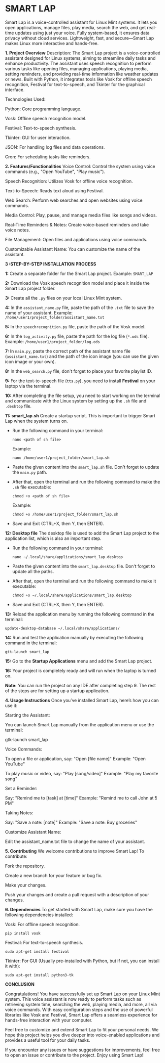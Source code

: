 # SMART LAP
Smart Lap is a voice-controlled assistant for Linux Mint systems. It lets you open applications, manage files, play media, search the web, and get real-time updates using just your voice. Fully system-based, it ensures data privacy without cloud services. Lightweight, fast, and secure—Smart Lap makes Linux more interactive and hands-free.

**1. Project Overview**
Description:
The Smart Lap project is a voice-controlled assistant designed for Linux systems, aiming to streamline daily tasks and enhance productivity. The assistant uses speech recognition to perform various tasks like opening files, managing applications, playing media, setting reminders, and providing real-time information like weather updates or news. Built with Python, it integrates tools like Vosk for offline speech recognition, Festival for text-to-speech, and Tkinter for the graphical interface.

Technologies Used:

Python: Core programming language.

Vosk: Offline speech recognition model.

Festival: Text-to-speech synthesis.

Tkinter: GUI for user interaction.

JSON: For handling log files and data operations.

Cron: For scheduling tasks like reminders.


**2. Features/Functionalities**
Voice Control: Control the system using voice commands (e.g., "Open YouTube", "Play music").

Speech Recognition: Utilizes Vosk for offline voice recognition.

Text-to-Speech: Reads text aloud using Festival.

Web Search: Perform web searches and open websites using voice commands.

Media Control: Play, pause, and manage media files like songs and videos.

Real-Time Reminders & Notes: Create voice-based reminders and take voice notes.

File Management: Open files and applications using voice commands.

Customizable Assistant Name: You can customize the name of the assistant.


**3 :STEP-BY-STEP INSTALLATION PROCESS**

  **1:** Create a separate folder for the Smart Lap project.
  Example: `SMART_LAP`
  
  **2:** Download the Vosk speech recognition model and place it inside the Smart Lap project folder.
  
  **3:** Create all the `.py` files on your local Linux Mint system.
  
  **4:** In the `assistant_name.py` file, paste the path of the `.txt` file to save the name of your assistant.
  Example: `/home/user1/project_folder/assistant_name.txt`
  
  **5:** In the `speechrecognition.py` file, paste the path of the Vosk model.
  
  **6:** In the `log_activity.py` file, paste the path for the log file (`*.ods` file).
  Example: `/home/user1/project_folder/log.ods`
  
  **7:** In `main.py`, paste the correct path of the assistant name file (`assistant_name.txt`) and the path of the icon image (you can use the given icon image or your own).
  
  **8:** In the `web_search.py` file, don't forget to place your favorite playlist ID.
  
  **9:** For the text-to-speech file (`tts.py`), you need to install **Festival** on your laptop via the terminal.
  
  **10:** After completing the file setup, you need to start working on the terminal and communicate with the Linux system by setting up the `.sh` file and `.desktop` file.
  
  
  
  **11:** **smart\_lap.sh**
  Create a startup script. This is important to trigger Smart Lap when the system turns on.
  
  * Run the following command in your terminal:
  
    ```
    nano <path of sh file>
    ```
  
    Example:
  
    ```
    nano /home/user1/project_folder/smart_lap.sh
    ```
  * Paste the given content into the `smart_lap.sh` file. Don't forget to update the `main.py` path.
  * After that, open the terminal and run the following command to make the `.sh` file executable:
  
    ```
    chmod +x <path of sh file>
    ```
  
    Example:
  
    ```
    chmod +x /home/user1/project_folder/smart_lap.sh
    ```
  * Save and Exit (CTRL+X, then Y, then ENTER).
  
  
  **12:** **Desktop file**
  The desktop file is used to add the Smart Lap project to the application list, which is also an important step.
  
  * Run the following command in your terminal:
  
    ```
    nano ~/.local/share/applications/smart_lap.desktop
    ```
  * Paste the given content into the `smart_lap.desktop` file. Don't forget to update all the paths.
  * After that, open the terminal and run the following command to make it executable:
  
    ```
    chmod +x ~/.local/share/applications/smart_lap.desktop
    ```
  * Save and Exit (CTRL+X, then Y, then ENTER).
  
  
  **13:** Reload the application menu by running the following command in the terminal:
  
  ```
  update-desktop-database ~/.local/share/applications/
  ```
  
  **14:** Run and test the application manually by executing the following command in the terminal:
  
  ```
  gtk-launch smart_lap
  ```
  
  **15:** Go to the **Startup Applications** menu and add the Smart Lap project.
  
  **16:** Your project is completely ready and will run when the laptop is turned on.
  
  
  
  **Note:**
  You can run the project on any IDE after completing step 9. The rest of the steps are for setting up a startup application.


**4. Usage Instructions**
Once you’ve installed Smart Lap, here’s how you can use it:

Starting the Assistant:

You can launch Smart Lap manually from the application menu or use the terminal:

gtk-launch smart_lap


Voice Commands:

To open a file or application, say:
"Open [file name]"
Example: "Open YouTube"

To play music or video, say:
"Play [song/video]"
Example: "Play my favorite song"

Set a Reminder:

Say: "Remind me to [task] at [time]"
Example: "Remind me to call John at 5 PM"

Taking Notes:

Say: "Save a note: [note]"
Example: "Save a note: Buy groceries"

Customize Assistant Name:

Edit the assistant_name.txt file to change the name of your assistant.


**5. Contributing**
We welcome contributions to improve Smart Lap! To contribute:

Fork the repository.

Create a new branch for your feature or bug fix.

Make your changes.

Push your changes and create a pull request with a description of your changes.


**6. Dependencies**
To get started with Smart Lap, make sure you have the following dependencies installed:

Vosk: For offline speech recognition.
```
pip install vosk
```

Festival: For text-to-speech synthesis.
```
sudo apt-get install festival
```

Tkinter: For GUI (Usually pre-installed with Python, but if not, you can install it with):
```
sudo apt-get install python3-tk
```

**CONCLUSION**

Congratulations! You have successfully set up Smart Lap on your Linux Mint system. This voice assistant is now ready to perform tasks such as retrieving system time, searching the web, playing media, and more, all via voice commands. With easy configuration steps and the use of powerful libraries like Vosk and Festival, Smart Lap offers a seamless experience for hands-free interaction with your computer.

Feel free to customize and extend Smart Lap to fit your personal needs. We hope this project helps you dive deeper into voice-enabled applications and provides a useful tool for your daily tasks.

If you encounter any issues or have suggestions for improvements, feel free to open an issue or contribute to the project. Enjoy using Smart Lap!
